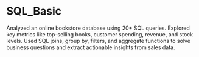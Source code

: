 # SQL_Basic
Analyzed an online bookstore database using 20+ SQL queries. Explored key metrics like top-selling books, customer spending, revenue, and stock levels. Used SQL joins, group by, filters, and aggregate functions to solve business questions and extract actionable insights from sales data.
